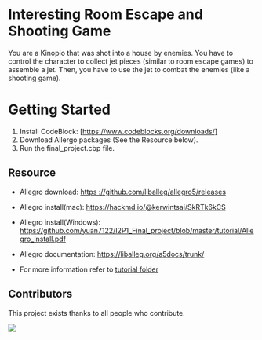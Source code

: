 # Interesting Room Escape and Shooting Game
You are a Kinopio that was shot into a house by enemies. You have to control the character to collect jet pieces (similar to
room escape games) to assemble a jet. Then, you have to use the jet to combat the enemies (like a shooting game).
# Getting Started
1. Install CodeBlock: [https://www.codeblocks.org/downloads/]
2. Download Allergo packages (See the Resource below).
3. Run the final_project.cbp file.

## Resource

- Allegro download: [https ://github.com/liballeg/allegro5/releases](https://github.com/liballeg/allegro5/releases)

- Allegro install(mac): https://hackmd.io/@kerwintsai/SkRTk6kCS
- Allegro install(Windows):  https://github.com/yuan7122/I2P1_Final_project/blob/master/tutorial/Allegro_install.pdf
- Allegro documentation: https://liballeg.org/a5docs/trunk/
- For more information refer to [tutorial folder](https://github.com/yuan7122/I2P1_Final_project/tree/master/tutorial)

## Contributors

This project exists thanks to all people who contribute.

<a href="https://github.com/YuChengHsieh/Interesting-Room-Escape-and-Shooting-Game/graphs/contributors">
  <img src="https://contrib.rocks/image?repo=YuChengHsieh/Interesting-Room-Escape-and-Shooting-Game" />
</a>
